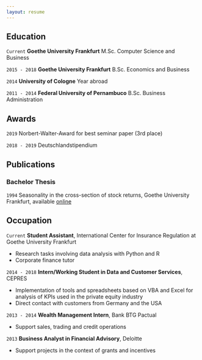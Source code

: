 ```yaml
---
layout: resume
---
```


## Education

`Current`
__Goethe University Frankfurt__
M.Sc. Computer Science and Business

`2015 - 2018`
__Goethe University Frankfurt__
B.Sc. Economics and Business 

`2014`
__University of Cologne__
Year abroad

`2011 - 2014`
__Federal University of Pernambuco__
B.Sc. Business Administration

## Awards

`2019`
Norbert-Walter-Award for best seminar paper (3rd place)

`2018 - 2019`
Deutschlandstipendium

## Publications

<!-- A list is also available [online](https://scholar.google.co.uk/citations?user=LTOTl0YAAAAJ) -->

### Bachelor Thesis

`1994`
Seasonality in the cross-section of stock returns, Goethe University Frankfurt, available [online](http://publikationen.ub.uni-frankfurt.de/frontdoor/index/index/docId/47246)

## Occupation

`Current`
__Student Assistant__, International Center for Insurance Regulation at Goethe University Frankfurt 

- Research tasks involving data analysis with Python and R
- Corporate finance tutor

`2014 - 2018`
__Intern/Working Student in Data and Customer Services__, CEPRES

- Implementation of tools and spreadsheets based on VBA and Excel for analysis of KPIs used in the private equity industry
- Direct contact with customers from Germany and the USA

`2013 - 2014`
__Wealth Management Intern__, Bank BTG Pactual

- Support sales, trading and credit operations

`2013`
__Business Analyst in Financial Advisory__, Deloitte

- Support projects in the context of grants and incentives


<!-- ### Footer

Last updated: Dec 2019 -->


